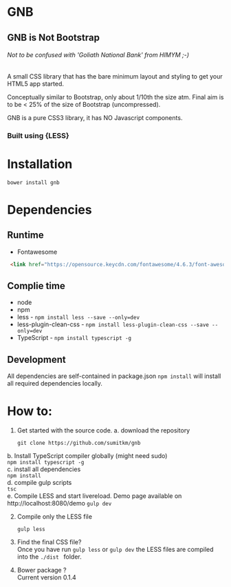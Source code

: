 # GNB

## __GNB is Not Bootstrap__
###### Not to be confused with 'Goliath National Bank' from HIMYM ;-)   

A small CSS library that has the bare minimum layout and styling to get your HTML5 app started.  

Conceptually similar to Bootstrap, only about 1/10th the size atm. Final aim is
to be < 25% of the size of Bootstrap (uncompressed).

GNB is a pure CSS3 library, it has NO Javascript components.

### Built using {LESS}

# Installation

```bower install gnb```  

# Dependencies  
## Runtime  
- Fontawesome  
```html
 <link href="https://opensource.keycdn.com/fontawesome/4.6.3/font-awesome.min.css" rel="stylesheet" type="text/css" />
```  

## Complie time  
- node  
- npm  
- less - ```npm install less --save --only=dev```  
- less-plugin-clean-css - ```npm install less-plugin-clean-css --save --only=dev```  
- TypeScript - ```npm install typescript -g```  

## Development  
All dependencies are self-contained in package.json ```npm install``` will install all required dependencies locally.

# How to:  

1. Get started with the source code.
a. download the repository  
    ```
    git clone https://github.com/sumitkm/gnb   
    ```   
b. Install TypeScript compiler globally (might need sudo)   
    ```
    npm install typescript -g
    ```  
c. install all dependencies  
    ```
    npm install
    ```  
d. compile gulp scripts  
    ```
    tsc
    ```    
e. Compile LESS and start livereload. Demo page available on http://localhost:8080/demo
    ```
    gulp dev
    ```

2. Compile only the LESS file   
    ```
    gulp less
    ```

3. Find the final CSS file?  
Once you have run ```gulp less``` or ```gulp dev``` the LESS files are compiled into the ```./dist ``` folder.

4. Bower package ?  
Current version 0.1.4
